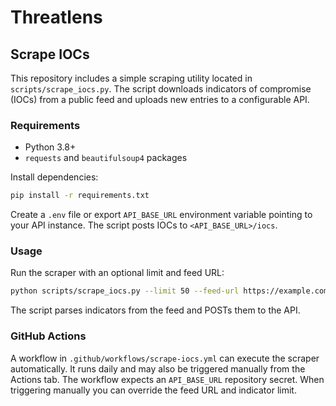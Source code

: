 # Threatlens

## Scrape IOCs

This repository includes a simple scraping utility located in `scripts/scrape_iocs.py`.
The script downloads indicators of compromise (IOCs) from a public feed and uploads
new entries to a configurable API.

### Requirements

- Python 3.8+
- `requests` and `beautifulsoup4` packages

Install dependencies:

```bash
pip install -r requirements.txt
```

Create a `.env` file or export `API_BASE_URL` environment variable pointing to your
API instance. The script posts IOCs to `<API_BASE_URL>/iocs`.

### Usage

Run the scraper with an optional limit and feed URL:

```bash
python scripts/scrape_iocs.py --limit 50 --feed-url https://example.com/feed
```

The script parses indicators from the feed and POSTs them to the API.

### GitHub Actions

A workflow in `.github/workflows/scrape-iocs.yml` can execute the scraper
automatically. It runs daily and may also be triggered manually from the
Actions tab. The workflow expects an `API_BASE_URL` repository secret. When
triggering manually you can override the feed URL and indicator limit.
